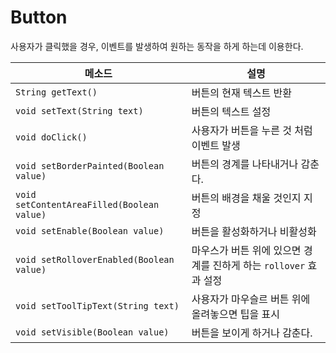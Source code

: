 # Button

사용자가 클릭했을 경우, 이벤트를 발생하여 원하는 동작을 하게 하는데 이용한다.

| 메소드 | 설명 |
| ----- | ---- |
| `String getText()` | 버튼의 현재 텍스트 반환 |
| `void setText(String text)` | 버튼의 텍스트 설정 | 
| `void doClick()` | 사용자가 버튼을 누른 것 처럼 이벤트 발생 |
| `void setBorderPainted(Boolean value)` | 버튼의 경계를 나타내거나 감춘다. |
| `void setContentAreaFilled(Boolean value)` | 버튼의 배경을 채울 것인지 지정 |
| `void setEnable(Boolean value)` | 버튼을 활성화하거나 비활성화 |
| `void setRolloverEnabled(Boolean value)` | 마우스가 버튼 위에 있으면 경계를 진하게 하는 `rollover` 효과 설정 |
| `void setToolTipText(String text)` | 사용자가 마우슬르 버튼 위에 올려놓으면 팁을 표시 |
| `void setVisible(Boolean value)` | 버튼을 보이게 하거나 감춘다. |